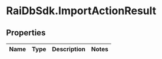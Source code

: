 # RaiDbSdk.ImportActionResult

## Properties

Name | Type | Description | Notes
------------ | ------------- | ------------- | -------------


